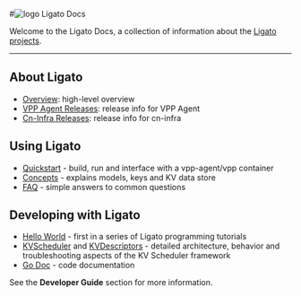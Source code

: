 #![logo](img/ligato/ligato-dark.png) <span >Ligato Docs</span>

Welcome to the Ligato Docs, a collection of information about the [Ligato projects](https://github.com/ligato).

---

## About Ligato

- [Overview](intro/overview.md): high-level overview
- [VPP Agent Releases][vpp-agent-releases]: release info for VPP Agent
- [Cn-Infra Releases][cn-infra-releases]: release info for cn-infra

## Using Ligato

- [Quickstart](user-guide/quickstart.md) - build, run and interface with a vpp-agent/vpp container
- [Concepts](user-guide/concepts.md) - explains models, keys and KV data store
- [FAQ](intro/faq.md) - simple answers to common questions

## Developing with Ligato

- [Hello World](tutorials/01_hello-world.md) - first in a series of Ligato programming tutorials
- [KVScheduler](developer-guide/kvscheduler.md) and [KVDescriptors](developer-guide/kvdescriptor.md) - detailed architecture, behavior and troubleshooting aspects of the KV Scheduler framework
- [Go Doc](https://godoc.org/github.com/ligato/vpp-agent) - code documentation

See the **Developer Guide** section for more information.

[vpp-agent-releases]: https://github.com/ligato/vpp-agent/releases
[cn-infra-releases]: https://github.com/ligato/cn-infra/releases

